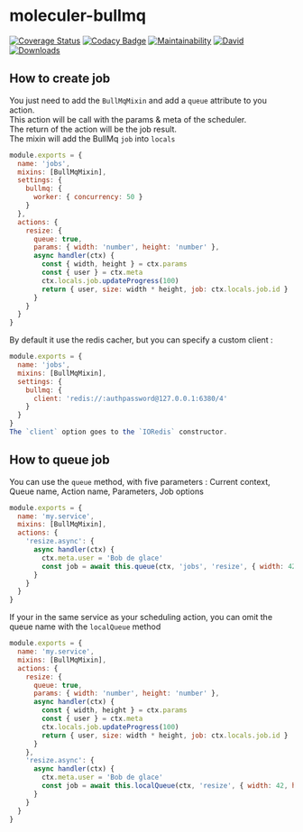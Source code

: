# moleculer-bullmq

[![Coverage Status](https://coveralls.io/repos/github/Hugome/moleculer-bullmq/badge.svg?branch=master)](https://coveralls.io/github/Hugome/moleculer-bullmq?branch=master)
[![Codacy Badge](https://api.codacy.com/project/badge/Grade/24c78365441a4e5e99dde311cfa72f18)](https://www.codacy.com/app/Hugome/moleculer-bullmq?utm_source=github.com&amp;utm_medium=referral&amp;utm_content=Hugome/moleculer-bullmq&amp;utm_campaign=Badge_Grade)
[![Maintainability](https://api.codeclimate.com/v1/badges/e7d4fa4fbe1032b51c77/maintainability)](https://codeclimate.com/github/Hugome/moleculer-bullmq/maintainability)
[![David](https://img.shields.io/david/Hugome/moleculer-bullmq.svg)](https://david-dm.org/Hugome/moleculer-bullmq)
[![Downloads](https://img.shields.io/npm/dm/moleculer-bullmq.svg)](https://www.npmjs.com/package/moleculer-bullmq)

## How to create job
You just need to add the `BullMqMixin` and add a `queue` attribute to you action.  
This action will be call with the params & meta of the scheduler.  
The return of the action will be the job result.  
The mixin will add the BullMq `job` into `locals`  
```js
module.exports = {
  name: 'jobs',
  mixins: [BullMqMixin],
  settings: {
    bullmq: {
      worker: { concurrency: 50 }
    }
  },
  actions: {
    resize: {
      queue: true,
      params: { width: 'number', height: 'number' },
      async handler(ctx) {
        const { width, height } = ctx.params
        const { user } = ctx.meta
        ctx.locals.job.updateProgress(100)
        return { user, size: width * height, job: ctx.locals.job.id }
      }
    }
  }
}
```
By default it use the redis cacher, but you can specify a custom client :
```js
module.exports = {
  name: 'jobs',
  mixins: [BullMqMixin],
  settings: {
    bullmq: {
      client: 'redis://:authpassword@127.0.0.1:6380/4'
    }
  }
}
The `client` option goes to the `IORedis` constructor.
```

## How to queue job
You can use the `queue` method, with five parameters : Current context, Queue name, Action name, Parameters, Job options
```js
module.exports = {
  name: 'my.service',
  mixins: [BullMqMixin],
  actions: {
    'resize.async': {
      async handler(ctx) {
        ctx.meta.user = 'Bob de glace'
        const job = await this.queue(ctx, 'jobs', 'resize', { width: 42, height: 42 }, { priority: 10 })
      }
    }
  }
}
```
If your in the same service as your scheduling action, you can omit the queue name with the `localQueue` method
```js
module.exports = {
  name: 'my.service',
  mixins: [BullMqMixin],
  actions: {
    resize: {
      queue: true,
      params: { width: 'number', height: 'number' },
      async handler(ctx) {
        const { width, height } = ctx.params
        const { user } = ctx.meta
        ctx.locals.job.updateProgress(100)
        return { user, size: width * height, job: ctx.locals.job.id }
      }
    },
    'resize.async': {
      async handler(ctx) {
        ctx.meta.user = 'Bob de glace'
        const job = await this.localQueue(ctx, 'resize', { width: 42, height: 42 }, { priority: 10 })
      }
    }
  }
}
```
